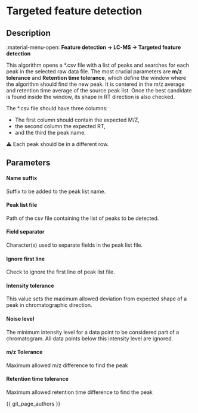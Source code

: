 # **Targeted feature detection**

## **Description**

:material-menu-open: **Feature detection → LC-MS → Targeted feature detection**

This algorithm opens a *.csv file with a list of peaks and searches for each peak in the selected raw data file. 
The most crucial parameters are **m/z tolerance** and **Retention time tolerance**, which define the window where the algorithm should find the new peak. It is centered in the m/z average and retention time average of the source peak list. Once the best candidate is found inside the window, its shape in RT direction is also checked.

The *.csv file should have three columns:

- The first column should contain the expected M/Z,
- the second column the expected RT,
- and the third the peak name. 

:warning: Each peak should be in a different row.

## **Parameters**

#### **Name suffix**

Suffix to be added to the peak list name.

#### **Peak list file**

Path of the csv file containing the list of peaks to be detected.

#### **Field separator**

Character(s) used to separate fields in the peak list file.

#### **Ignore first line**

Check to ignore the first line of peak list file.

#### **Intensity tolerance**

This value sets the maximum allowed deviation from expected shape of a peak in chromatographic direction.

#### **Noise level**

The minimum intensity level for a data point to be considered part of a chromatogram. All data points below this intensity level are ignored.

#### **m/z Tolerance**

Maximum allowed m/z difference to find the peak

#### **Retention time tolerance**
Maximum allowed retention time difference to find the peak

{{ git_page_authors }}